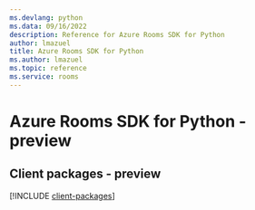 ```yaml
---
ms.devlang: python
ms.data: 09/16/2022
description: Reference for Azure Rooms SDK for Python
author: lmazuel
title: Azure Rooms SDK for Python
ms.author: lmazuel
ms.topic: reference
ms.service: rooms
---
```

# Azure Rooms SDK for Python - preview

## Client packages - preview
[!INCLUDE [client-packages](rooms-client-index.md)]